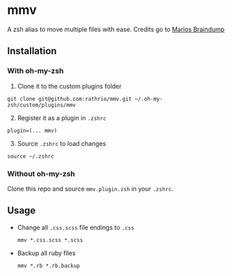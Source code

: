 # mmv

A zsh alias to move multiple files with ease. Credits go to [Marios
Braindump](http://www.mfasold.net/blog/2008/11/moving-or-renaming-multiple-files/)

## Installation

### With oh-my-zsh

1. Clone it to the custom plugins folder

  ```
  git clone git@github.com:rathrio/mmv.git ~/.oh-my-zsh/custom/plugins/mmv
  ```

2. Register it as a plugin in `.zshrc`

  ```
  plugin=(... mmv)
  ```

3. Source `.zshrc` to load changes

  ```
  source ~/.zshrc
  ```

### Without oh-my-zsh

Clone this repo and source `mmv.plugin.zsh` in your `.zshrc`.

## Usage

* Change all `.css.scss` file endings to `.css`

  ```
  mmv *.css.scss *.scss
  ```

* Backup all ruby files

  ```
  mmv *.rb *.rb.backup
  ```
